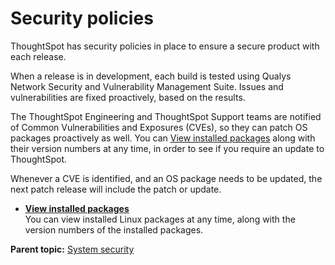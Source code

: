 # Security policies

ThoughtSpot has security policies in place to ensure a secure product with each release.

When a release is in development, each build is tested using Qualys Network Security and Vulnerability Management Suite. Issues and vulnerabilities are fixed proactively, based on the results.

The ThoughtSpot Engineering and ThoughtSpot Support teams are notified of Common Vulnerabilities and Exposures \(CVEs\), so they can patch OS packages proactively as well. You can [View installed packages](view_installed_packages.html#) along with their version numbers at any time, in order to see if you require an update to ThoughtSpot.

Whenever a CVE is identified, and an OS package needs to be updated, the next patch release will include the patch or update.

-   **[View installed packages](../../admin/data_security/view_installed_packages.html)**  
You can view installed Linux packages at any time, along with the version numbers of the installed packages.

**Parent topic:** [System security](../../admin/data_security/audit_logs.html)

